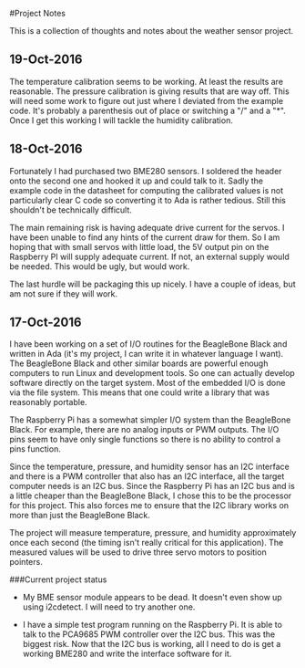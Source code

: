 #Project Notes

This is a collection of thoughts and notes about the weather sensor project.

## 19-Oct-2016
The temperature calibration seems to be working.  At least the results are reasonable.
The pressure calibration is giving results that are way off.  This will need some
work to figure out just where I deviated from the example code.  It's probably a
parenthesis out of place or switching a "/" and a "*".  Once I get this working I will
tackle the humidity calibration.

## 18-Oct-2016
Fortunately I had purchased two BME280 sensors.  I soldered the header onto the
second one and hooked it up and could talk to it.  Sadly the example code in the
datasheet for computing the calibrated values is not particularly clear C code so
converting it to Ada is rather tedious.  Still this shouldn't be technically
difficult.

The main remaining risk is having adequate drive current for the servos.  I have
been unable to find any hints of the current draw for them.  So I am hoping that
with small servos with little load, the 5V output pin on the Raspberry PI will
supply adequate current.  If not, an external supply would be needed.  This would
be ugly, but would work.

The last hurdle will be packaging this up nicely.  I have a couple of ideas, but
am not sure if they will work.

## 17-Oct-2016
I have been working on a set of I/O routines for the BeagleBone Black and
written in Ada (it's my project, I can write it in whatever language I want).
The BeagleBone Black and other similar boards are powerful enough computers to
run Linux and development tools.  So one can actually develop software directly
on the target system.  Most of the embedded I/O is done via the file system.
This means that one could write a library that was reasonably portable.

The Raspberry Pi has a somewhat simpler I/O system than the BeagleBone Black.
For example, there are no analog inputs or PWM outputs.  The I/O pins seem to
have only single functions so there is no ability to control a pins function.

Since the temperature, pressure, and humidity sensor has an I2C interface and
there is a PWM controller that also has an I2C interface, all the target
computer needs is an I2C bus.  Since the Raspberry Pi has an I2C bus and is
a little cheaper than the BeagleBone Black, I chose this to be the processor
for this project.  This also forces me to ensure that the I2C library works on
more than just the BeagleBone Black.

The project will measure temperature, pressure, and humidity approximately once
each second (the timing isn't really critical for this application).  The
measured values will be used to drive three servo motors to position pointers.

###Current project status
* My BME sensor module appears to be dead.  It doesn't even show up using
i2cdetect.  I will need to try another one.

* I have a simple test program running on the Raspberry Pi.  It is able to talk
to the PCA9685 PWM controller over the I2C bus.  This was the biggest risk.
Now that the I2C bus is working, all I need to do is get a working BME280 and
write the interface software for it.
